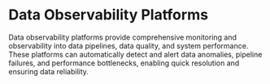 # Data Observability Platforms
Data observability platforms provide comprehensive monitoring and observability into data pipelines, data quality, and system performance. These platforms can automatically detect and alert data anomalies, pipeline failures, and performance bottlenecks, enabling quick resolution and ensuring data reliability.
